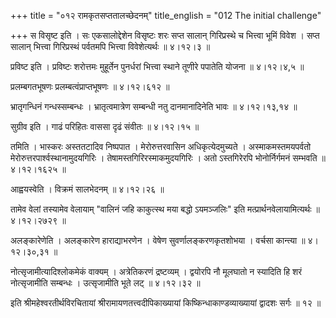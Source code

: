 +++
title = "०१२ रामकृतसप्ततालच्छेदनम्"
title_english = "012 The initial challenge"

+++
स विसृष्ट इति । सः एकसालोद्देशेन विसृष्टः शरः सप्त सालान् गिरिप्रस्थे च भित्त्वा भूमिं विवेश । सप्त सालान् भित्त्वा गिरिप्रस्थं पर्वतमपि भित्त्वा विवेशेत्यर्थः  ॥  ४।१२।३  ॥   

  

प्रविष्ट इति । प्रविष्टः शरोत्तमः मुहूर्तेन पुनर्धरां भित्त्वा स्थाने तूणीरे पपातेति योजना  ॥  ४।१२।४,५  ॥   

  

प्रलम्बगतभूषणः प्रलम्बत्वंप्राप्तभूषणः  ॥  ४।१२।६१२  ॥   

  

भ्रातृगन्धिनं गन्धस्सम्बन्धः । भ्रातृत्वमात्रेण सम्बन्धी नतु दानमानादिनेति भावः  ॥  ४।१२।१३,१४  ॥   

  

सुग्रीव इति । गाढं परिहितः वाससा दृढं संवीतः  ॥  ४।१२।१५  ॥   

  

तमिति । भास्करः अस्ततटादिव निष्पपात । मेरोरुत्तरवासिन अधिकृत्येदमुच्यते । अस्माकमस्तमयपर्वतो मेरोरुत्तरपार्श्वस्थानामुदयगिरिः । तेषामस्तगिरिरस्माकमुदयगिरिः । अतो ऽस्तगिरेरपि भोनोर्निर्गमनं सम्भवति  ॥  ४।१२।१६२५  ॥   

  

आह्वयस्वेति । विक्रमं सालभेदनम्  ॥  ४।१२।२६  ॥   

  

तामेव वेलां तस्यामेव वेलायाम् "वालिनं जहि काकुत्स्थ मया बद्धो ऽयमञ्जलिः" इति मत्प्रार्थनवेलायामित्यर्थः  ॥  ४।१२।२७२९  ॥   

  

अलङ्कारेणेति । अलङ्कारेण हाराद्याभरणेन । वेषेण सुवर्णालङ्करणकृतशोभया । वर्चसा कान्त्या  ॥  ४।१२।३०,३१  ॥   

  

नोत्सृजामीत्यादिश्लोकमेकं वाक्यम् । अत्रेतिकरणं द्रष्टव्यम् । द्वयोरपि नौ मूलघातो न स्यादिति हि शरं नोत्सृजामीति सम्बन्धः । उत्सृजामीति भूते लट्  ॥  ४।१२।३२  ॥   

  

इति श्रीमहेश्वरतीर्थविरचितायां श्रीरामायणतत्त्वदीपिकाख्यायां किष्किन्धाकाण्डव्याख्यायां द्वादशः सर्गः  ॥  १२  ॥   

  

